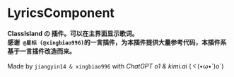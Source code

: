 ﻿# LyricsComponent

**ClassIsland の 插件。可以在主界面显示歌词。**<br/>
**感谢``` @星标 (@xingbiao996)```的一言插件，为本插件提供大量参考代码，本插件系基于一言插件改造而来。**

Made by ``` jiangyin14 & xingbiao996 ``` with *ChatGPT o1 & kimi.ai* (ヾ(•ω•\`)o`)

